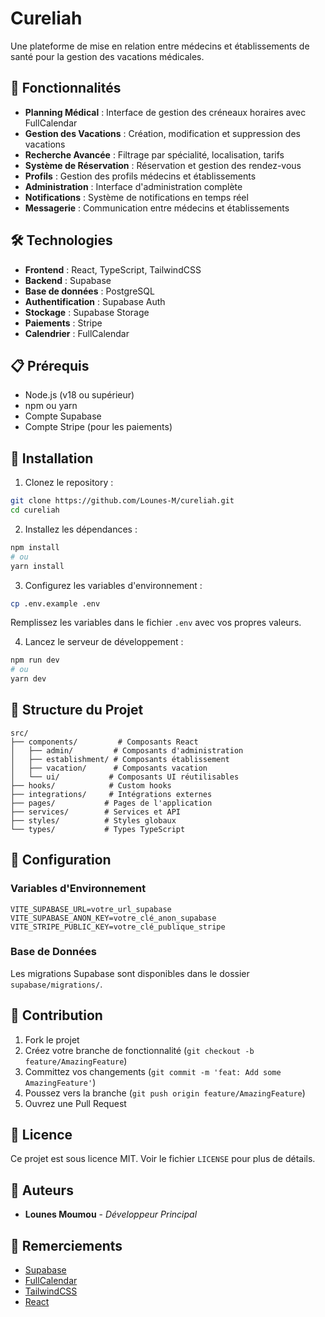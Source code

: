# Cureliah

Une plateforme de mise en relation entre médecins et établissements de santé pour la gestion des vacations médicales.

## 🚀 Fonctionnalités

- **Planning Médical** : Interface de gestion des créneaux horaires avec FullCalendar
- **Gestion des Vacations** : Création, modification et suppression des vacations
- **Recherche Avancée** : Filtrage par spécialité, localisation, tarifs
- **Système de Réservation** : Réservation et gestion des rendez-vous
- **Profils** : Gestion des profils médecins et établissements
- **Administration** : Interface d'administration complète
- **Notifications** : Système de notifications en temps réel
- **Messagerie** : Communication entre médecins et établissements

## 🛠️ Technologies

- **Frontend** : React, TypeScript, TailwindCSS
- **Backend** : Supabase
- **Base de données** : PostgreSQL
- **Authentification** : Supabase Auth
- **Stockage** : Supabase Storage
- **Paiements** : Stripe
- **Calendrier** : FullCalendar

## 📋 Prérequis

- Node.js (v18 ou supérieur)
- npm ou yarn
- Compte Supabase
- Compte Stripe (pour les paiements)

## 🚀 Installation

1. Clonez le repository :
```bash
git clone https://github.com/Lounes-M/cureliah.git
cd cureliah
```

2. Installez les dépendances :
```bash
npm install
# ou
yarn install
```

3. Configurez les variables d'environnement :
```bash
cp .env.example .env
```
Remplissez les variables dans le fichier `.env` avec vos propres valeurs.

4. Lancez le serveur de développement :
```bash
npm run dev
# ou
yarn dev
```

## 📁 Structure du Projet

```
src/
├── components/         # Composants React
│   ├── admin/         # Composants d'administration
│   ├── establishment/ # Composants établissement
│   ├── vacation/      # Composants vacation
│   └── ui/           # Composants UI réutilisables
├── hooks/            # Custom hooks
├── integrations/     # Intégrations externes
├── pages/           # Pages de l'application
├── services/        # Services et API
├── styles/          # Styles globaux
└── types/           # Types TypeScript
```

## 🔧 Configuration

### Variables d'Environnement

```env
VITE_SUPABASE_URL=votre_url_supabase
VITE_SUPABASE_ANON_KEY=votre_clé_anon_supabase
VITE_STRIPE_PUBLIC_KEY=votre_clé_publique_stripe
```

### Base de Données

Les migrations Supabase sont disponibles dans le dossier `supabase/migrations/`.

## 🤝 Contribution

1. Fork le projet
2. Créez votre branche de fonctionnalité (`git checkout -b feature/AmazingFeature`)
3. Committez vos changements (`git commit -m 'feat: Add some AmazingFeature'`)
4. Poussez vers la branche (`git push origin feature/AmazingFeature`)
5. Ouvrez une Pull Request

## 📝 Licence

Ce projet est sous licence MIT. Voir le fichier `LICENSE` pour plus de détails.

## 👥 Auteurs

- **Lounes Moumou** - *Développeur Principal*

## 🙏 Remerciements

- [Supabase](https://supabase.io)
- [FullCalendar](https://fullcalendar.io)
- [TailwindCSS](https://tailwindcss.com)
- [React](https://reactjs.org)
